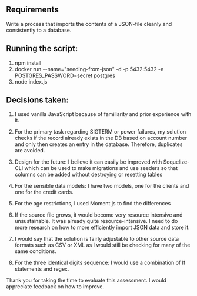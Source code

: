 ## Requirements

Write a process that imports the contents of a JSON-file cleanly and consistently to a
database. 

## Running the script: 

1. npm install
2. docker run --name="seeding-from-json" -d -p 5432:5432 -e POSTGRES_PASSWORD=secret postgres     
3. node index.js 

## Decisions taken: 

1. I used vanilla JavaScript because of  familiarity and prior experience with it. 

2. For the primary task regarding SIGTERM or power failures, my solution checks if the record already exists in the DB based on account number and only then creates an entry in the database. Therefore, duplicates are avoided.

3. Design for the future: I believe it can easily be improved with Sequelize-CLI which can be used to make migrations and use seeders so that columns can be added without destroying or resetting tables

4. For the sensible data models: I have two models, one for the clients and one for the credit cards. 

5. For the age restrictions, I used Moment.js to find the differences

6. If the source file grows, it would become very resource intensive and unsustainable. It was already quite resource-intensive. I need to do more research on how to more efficiently import JSON data and store it. 

7. I would say that the solution is fairly adjustable to other source data formats such as CSV or XML as I would still be checking for many of the same conditions.

8. For the three identical digits sequence: I would use a combination of If statements and regex.


Thank you for taking the time to evaluate this assessment. I would appreciate feedback on how to improve. 
